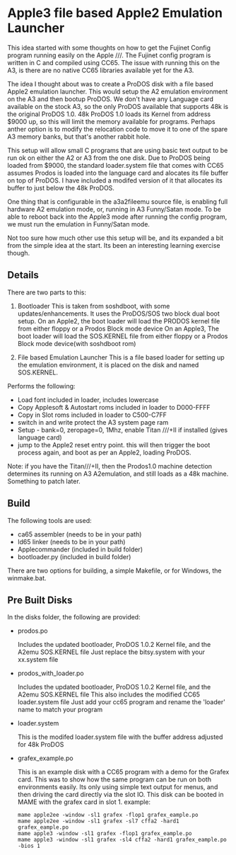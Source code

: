 # Apple3 file based Apple2 Emulation Launcher
This idea started with some thoughts on how to get the Fujinet Config program running easily on the Apple ///. The Fujinet config program is written in C and compiled using CC65. The issue with running this on the A3, is there are no native CC65 libraries available yet for the A3.

The idea I thought about was to create a ProDOS disk with a file based Apple2 emulation launcher. This would setup the A2 emulation environment on the A3 and then bootup ProDOS. We don't have any Language card available on the stock A3, so the only ProDOS available that supports 48k is the original ProDOS 1.0. 48k ProDOS 1.0 loads its Kernel from address $9000 up, so this will limit the memory available for programs. Perhaps anther option is to modify the relocation code to move it to one of the spare A3 memory banks, but that's another rabbit hole.

This setup will allow small C programs that are using basic text output to be run ok on either the A2 or A3 from the one disk. Due to ProDOS being loaded from $9000, the standard loader.system file that comes with CC65 assumes Prodos is loaded into the language card and alocates its file buffer on top of ProDOS. I have included a modifed version of it that allocates its buffer to just below the 48k ProDOS.

One thing that is configurable in the a3a2fileemu source file, is enabling full hardware A2 emulation mode, or, running in A3 Funny/Satan mode. To be able to reboot back into the Apple3 mode after running the config program, we must run the emulation in Funny/Satan mode.

Not too sure how much other use this setup will be, and its expanded a bit from the simple idea at the start. Its been an interesting learning exercise though.

## Details
There are two parts to this:
1. Bootloader
This is taken from soshdboot, with some updates/enhancements. It uses the ProDOS/SOS two block dual boot setup.
On an Apple2, the boot loader will load the PRODOS kernel file from either floppy or a Prodos Block mode device
On an Apple3, The boot loader will load the SOS.KERNEL file from either floppy or a Prodos Block mode device(with soshdboot rom)

2. File based Emulation Launcher
This is a file based loader for setting up the emulation environment, it is placed on the disk and named SOS.KERNEL.

Performs the following:
- Load font included in loader, includes lowercase
- Copy Applesoft & Autostart roms included in loader to D000-FFFF
- Copy in Slot roms included in loader to C500-C7FF
- switch in and write protect the A3 system page ram
- Setup - bank=0, zeropage=0, 1Mhz, enable Titan ///+II if installed (gives language card) 
- jump to the Apple2 reset entry point. this will then trigger the boot process again, and boot as per an Apple2, loading ProDOS.

Note: if you have the Titan///+II, then the Prodos1.0 machine detection determines its running on A3 A2emulation, and still loads as a 48k machine. Something to patch later.

## Build
The following tools are used:

  -  ca65 assembler (needs to be in your path)
  -  ld65 linker (needs to be in your path)
  -  Applecommander (included in build folder)
  -  bootloader.py (included in build folder)

There are two options for building, a simple Makefile, or for Windows, the winmake.bat. 

## Pre Built Disks
In the disks folder, the following are provided:
- prodos.po
  
  Includes the updated bootloader, ProDOS 1.0.2 Kernel file, and the A2emu SOS.KERNEL file
  Just replace the bitsy.system with your xx.system file
  
- prodos_with_loader.po
  
  Includes the updated bootloader, ProDOS 1.0.2 Kernel file, and the A2emu SOS.KERNEL file
  This also includes the modified CC65 loader.system file
  Just add your cc65 program and rename the 'loader' name to match your program

- loader.system
  
  This is the modifed loader.system file with the buffer address adjusted for 48k ProDOS

- grafex_example.po
  
  This is an example disk with a CC65 program with a demo for the Grafex card. This was to show how the same program can be run on both environments easily. Its only using simple text output for menus, and then driving the card directly via the slot IO.
  This disk can be booted in MAME with the grafex card in slot 1.
  example:
   ```
   mame apple2ee -window -sl1 grafex -flop1 grafex_eample.po
   mame apple2ee -window -sl1 grafex -sl7 cffa2 -hard1 grafex_eample.po
   mame apple3 -window -sl1 grafex -flop1 grafex_eample.po
   mame apple3 -window -sl1 grafex -sl4 cffa2 -hard1 grafex_eample.po -bios 1
   ```

